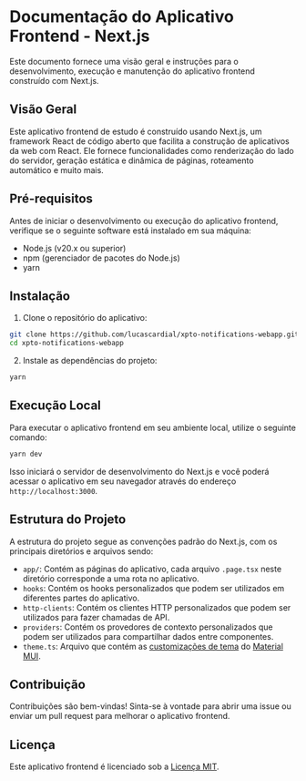 # Documentação do Aplicativo Frontend - Next.js

Este documento fornece uma visão geral e instruções para o desenvolvimento, execução e manutenção do aplicativo frontend construído com Next.js.

## Visão Geral

Este aplicativo frontend de estudo é construído usando Next.js, um framework React de código aberto que facilita a construção de aplicativos da web com React. Ele fornece funcionalidades como renderização do lado do servidor, geração estática e dinâmica de páginas, roteamento automático e muito mais.

## Pré-requisitos

Antes de iniciar o desenvolvimento ou execução do aplicativo frontend, verifique se o seguinte software está instalado em sua máquina:

- Node.js (v20.x ou superior)
- npm (gerenciador de pacotes do Node.js)
- yarn

## Instalação

1. Clone o repositório do aplicativo:

```bash
git clone https://github.com/lucascardial/xpto-notifications-webapp.git
cd xpto-notifications-webapp
```

2. Instale as dependências do projeto:

```bash
yarn
```

## Execução Local

Para executar o aplicativo frontend em seu ambiente local, utilize o seguinte comando:

```bash
yarn dev
```

Isso iniciará o servidor de desenvolvimento do Next.js e você poderá acessar o aplicativo em seu navegador através do endereço `http://localhost:3000`.

## Estrutura do Projeto

A estrutura do projeto segue as convenções padrão do Next.js, com os principais diretórios e arquivos sendo:

- `app/`: Contém as páginas do aplicativo, cada arquivo `.page.tsx` neste diretório corresponde a uma rota no aplicativo.
- `hooks`: Contém os hooks personalizados que podem ser utilizados em diferentes partes do aplicativo.
- `http-clients`: Contém os clientes HTTP personalizados que podem ser utilizados para fazer chamadas de API.
- `providers`: Contém os provedores de contexto personalizados que podem ser utilizados para compartilhar dados entre componentes.
- `theme.ts`: Arquivo que contém as [customizações de tema](https://mui.com/material-ui/customization/theming/) do [Material MUI](https://mui.com/material-ui/).


## Contribuição

Contribuições são bem-vindas! Sinta-se à vontade para abrir uma issue ou enviar um pull request para melhorar o aplicativo frontend.

## Licença

Este aplicativo frontend é licenciado sob a [Licença MIT](https://pt.wikipedia.org/wiki/Licen%C3%A7a_MIT).
